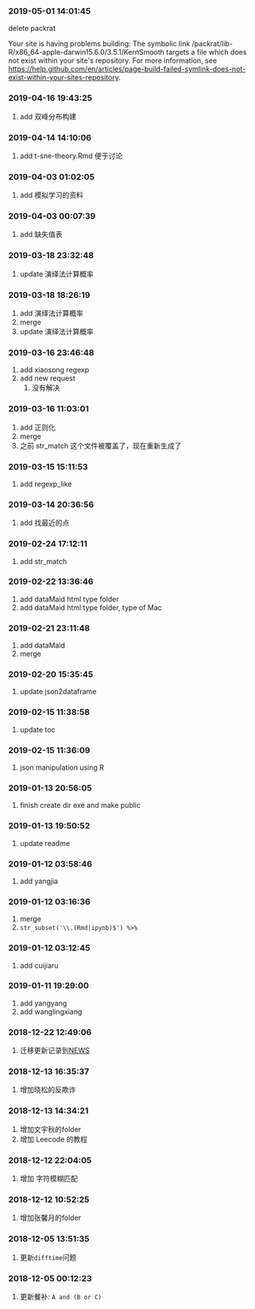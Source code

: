 ### 2019-05-01 14:01:45

delete packrat

Your site is having problems building: The symbolic link /packrat/lib-R/x86_64-apple-darwin15.6.0/3.5.1/KernSmooth targets a file which does not exist within your site's repository. For more information, see https://help.github.com/en/articles/page-build-failed-symlink-does-not-exist-within-your-sites-repository.

### 2019-04-16 19:43:25

1. add 双峰分布构建

### 2019-04-14 14:10:06

1. add t-sne-theory.Rmd 便于讨论

### 2019-04-03 01:02:05

1. add 模拟学习的资料

### 2019-04-03 00:07:39

1. add 缺失值表

### 2019-03-18 23:32:48

1. update 演绎法计算概率

### 2019-03-18 18:26:19

1. add 演绎法计算概率
1. merge
1. update 演绎法计算概率

### 2019-03-16 23:46:48

1. add xiaosong regexp
1. add new request
    1. 没有解决

### 2019-03-16 11:03:01

1. add 正则化
1. merge
1. 之前 str_match 这个文件被覆盖了，现在重新生成了

### 2019-03-15 15:11:53

1. add regexp_like

### 2019-03-14 20:36:56

1. add 找最近的点

### 2019-02-24 17:12:11

1. add str_match

### 2019-02-22 13:36:46

1. add dataMaid html type folder
1. add dataMaid html type folder, type of Mac

### 2019-02-21 23:11:48

1. add dataMaid
1. merge

### 2019-02-20 15:35:45

1. update json2dataframe

### 2019-02-15 11:38:58

1. update toc

### 2019-02-15 11:36:09

1. json manipulation using R

### 2019-01-13 20:56:05

1. finish create dir exe and make public

### 2019-01-13 19:50:52

1. update readme

### 2019-01-12 03:58:46

1. add yangjia

### 2019-01-12 03:16:36

1. merge
1. `str_subset('\\.(Rmd|ipynb)$') %>% `

### 2019-01-12 03:12:45

1. add cuijiaru

### 2019-01-11 19:29:00

1. add yangyang
1. add wanglingxiang

### 2018-12-22 12:49:06

1. 迁移更新记录到[NEWS](NEWS.md)

### 2018-12-13 16:35:37

1. 增加晓松的反欺诈

### 2018-12-13 14:34:21

1. 增加文宇秋的folder
1. 增加 Leecode 的教程

### 2018-12-12 22:04:05

1. 增加 字符模糊匹配

### 2018-12-12 10:52:25

1. 增加张馨月的folder

### 2018-12-05 13:51:35

1. 更新`difftime`问题

### 2018-12-05 00:12:23

1. 更新餐补: `A and (B or C)`